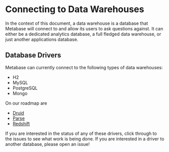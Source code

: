 
# Connecting to Data Warehouses

In the context of this document, a data warehouse is a database that Metabase will connect to and allow its users to ask questions against. It can either be a dedicated analytics database, a full fledged data warehouse, or just another applications database. 


## Database Drivers
Metabase can currently connect to the following types of data warehouses:

* H2
* MySQL
* PostgreSQL
* Mongo

On our roadmap are

* [Druid](http://www.github.com/metabase/metabase-init/issues/655)
* [Parse](http://www.github.com/metabase/metabase-init/issues/654) 
* [Redshift](http://www.github.com/metabase/metabase-init/issues/652)

If you are interested in the status of any of these drivers, click through to the issues to see what work is being done. If you are interested in a driver to another database, please open an issue!


